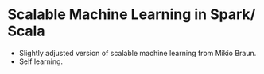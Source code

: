 # Scalable Machine Learning in Spark/ Scala
* Slightly adjusted version of scalable machine learning from Mikio Braun.
* Self learning. 

